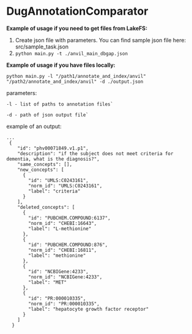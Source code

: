 # DugAnnotationComparator

**Example of usage if you need to get files from LakeFS:**

1) Create json file with parameters. You can find sample json file here: src/sample_task.json
2) ```python main.py -t ./anvil_main_dbgap.json```

**Example of usage if you have files locally:**

```python main.py -l "/path1/annotate_and_index/anvil" "/path2/annotate_and_index/anvil" -d ./output.json```

parameters:
```
-l - list of paths to annotation files`

-d - path of json output file`
```

example of an output:
```
...
 {
    "id": "phv00071849.v1.p1",
    "description": "if the subject does not meet criteria for dementia, what is the diagnosis?",
    "same_concepts": [],
    "new_concepts": [
      {
        "id": "UMLS:C0243161",
        "norm_id": "UMLS:C0243161",
        "label": "criteria"
      }
    ],
    "deleted_concepts": [
      {
        "id": "PUBCHEM.COMPOUND:6137",
        "norm_id": "CHEBI:16643",
        "label": "L-methionine"
      },
      {
        "id": "PUBCHEM.COMPOUND:876",
        "norm_id": "CHEBI:16811",
        "label": "methionine"
      },
      {
        "id": "NCBIGene:4233",
        "norm_id": "NCBIGene:4233",
        "label": "MET"
      },
      {
        "id": "PR:000010335",
        "norm_id": "PR:000010335",
        "label": "hepatocyte growth factor receptor"
      }
    ]
  }
```
